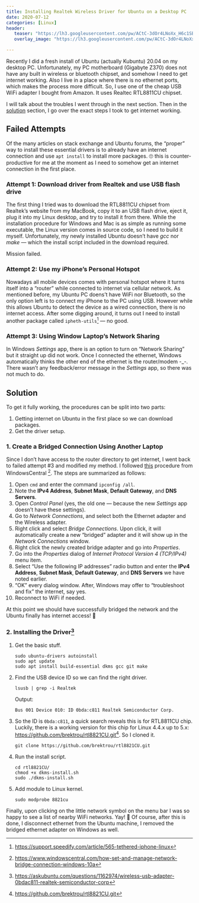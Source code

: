 ```yaml
---
title: Installing Realtek Wireless Driver for Ubuntu on a Desktop PC
date: 2020-07-12
categories: [Linux]
header:
   teaser: "https://lh3.googleusercontent.com/pw/ACtC-3dOr4LNoXx_H6c1SBvV1FNnqpw_ppZdpaTHAfaNYavGQPmDq2DPaJUSZ5sFGqM_3XWG_H_aYKfvgqSTh_48gcjr93ccvGespDDaEiwTXTsV1DX3XbvTqxk35SxJZrIRAKR6OpOLykASRHg7_ddJYFM=w880-h476-no?authuser=1"
   overlay_image: "https://lh3.googleusercontent.com/pw/ACtC-3dOr4LNoXx_H6c1SBvV1FNnqpw_ppZdpaTHAfaNYavGQPmDq2DPaJUSZ5sFGqM_3XWG_H_aYKfvgqSTh_48gcjr93ccvGespDDaEiwTXTsV1DX3XbvTqxk35SxJZrIRAKR6OpOLykASRHg7_ddJYFM=w880-h476-no?authuser=1"

---
```


Recently I did a fresh install of Ubuntu (actually Kubuntu) 20.04 on my desktop PC. Unfortunately, my PC motherboard (Gigabyte Z370) does not have any built in wireless or bluetooth chipset, and somehow I need to get internet working. Also I live in a place where there is no ethernet ports, which makes the process more difficult. So, I use one of the cheap USB WiFi adapter I bought from Amazon. It uses Realtec RTL8811CU chipset. 

<!-- excerpt -->

I will talk about the troubles I went through in the next section. Then in the [solution](#solution) section, I go over the exact steps I took to get internet working.

## Failed Attempts

Of the many articles on stack exchange and Ubuntu forums, the “proper” way to install these essential drivers is to already have an internet connection and use `apt install` to install more packages. 🙄 this is counter-productive for me at the moment as I need to somehow get an internet connection in the first place.

### Attempt 1: Download driver from Realtek and use USB flash drive

The first thing I tried was to download the RTL8811CU chipset from Realtek’s website from my MacBook, copy it to an USB flash drive, eject it, plug it into my Linux desktop, and try to install it from there. While the installation procedure for Windows and Mac is as simple as running some executable, the Linux version comes in source code, so I need to build it myself. Unfortunately, my newly installed Ubuntu doesn’t have *gcc* nor *make* — which the install script included in the download required.

Mission failed.

### Attempt 2: Use my iPhone’s Personal Hotspot

Nowadays all mobile devices comes with personal hotspot where it turns itself into a “router” while connected to internet via cellular network. As mentioned before, my Ubuntu PC doens’t have WiFi nor Bluetooth, so the only option left is to connect my iPhone to the PC using USB. However while this allows Ubuntu to detect the device as a wired connection, there is no internet access. After some digging around, it turns out I need to install another package called `ipheth-utils`[^1] — no good.

### Attempt 3: Using Window Laptop’s Network Sharing

In Windows *Settings* app, there is an option to turn on “Network Sharing” but it straight up did not work. Once I connected the ethernet, Windows automatically thinks the other end of the ethernet is the router/modem -_-. There wasn’t any feedback/error message in the *Settings* app, so there was not much to do.

## Solution

To get it fully working, the procedures can be split into two parts:

1. Getting internet on Ubuntu in the first place so we can download packages.
2. Get the driver setup.

### 1. Create a Bridged Connection Using Another Laptop

Since I don’t have access to the router directory to get internet, I went back to failed attempt #3 and modified my method. I followed [this](https://www.windowscentral.com/how-set-and-manage-network-bridge-connection-windows-10a) procedure from WindowsCentral [^2]. The steps are summarized as follows:

1. Open `cmd` and enter the command `ipconfig /all`.
2. Note the **IPv4 Address**, **Subnet Mask**, **Default Gateway**, and **DNS Servers**.
3. Open *Control Panel* (yes, the old one — because the new *Settings* app doesn’t have these settings).
4. Go to *Network Connections*, and select both the Ethernet adapter and the Wireless adapter.
5. Right click and select *Bridge Connections*. Upon click, it will automatically create a new “bridged” adapter and it will show up in the *Network Connections* window.
6. Right click the newly created bridge adapter and go into *Properties*.
7. Go into the *Properties* dialog of *Internet Protocol Version 4 (TCP/IPv4)* menu item.
8. Select “Use the following IP addresses” radio button and enter the **IPv4 Address**, **Subnet Mask**, **Default Gateway**, and **DNS Servers** we have noted earlier.
9. “OK” every dialog window. After, Windows may offer to “troubleshoot and fix” the internet, say yes.
10. Reconnect to WiFi if needed.

At this point we should have successfully bridged the network and the Ubuntu finally has internet access! 🥳

### 2. Installing the Driver[^3]

1. Get the basic stuff.

   ```shell
   sudo ubuntu-drivers autoinstall
   sudo apt update
   sudo apt install build-essential dkms gcc git make
   ```

2. Find the USB device ID so we can find the right driver.

   ```shell
   lsusb | grep -i Realtek
   ```

   Output:

   ```
   Bus 001 Device 010: ID 0bda:c811 Realtek Semiconductor Corp.
   ```

3. So the ID is `0bda:c811`, a quick search reveals this is for RTL8811CU chip. Luckily, there is a working version for this chip for Linux 4.4.x up to 5.x: <https://github.com/brektrou/rtl8821CU.git>[^4]. So I cloned it.

   ```shell
   git clone https://github.com/brektrou/rtl8821CU.git
   ```

4. Run the install script.

   ```shell
   cd rtl8821CU/
   chmod +x dkms-install.sh
   sudo ./dkms-install.sh
   ```

5. Add module to Linux kernel.

   ```shell
   sudo modprobe 8821cu
   ```

Finally, upon clicking on the little network symbol on the menu bar I was so happy to see a list of nearby WiFi networks. Yay! 🎉 Of course, after this is done, I disconnect ethernet from the Ubuntu machine, I removed the bridged ethernet adapter on Windows as well.

[^1]: <https://support.speedify.com/article/565-tethered-iphone-linux>
[^2]: <https://www.windowscentral.com/how-set-and-manage-network-bridge-connection-windows-10a>
[^3]: <https://askubuntu.com/questions/1162974/wireless-usb-adapter-0bdac811-realtek-semiconductor-corp>
[^4]: <https://github.com/brektrou/rtl8821CU.git>


